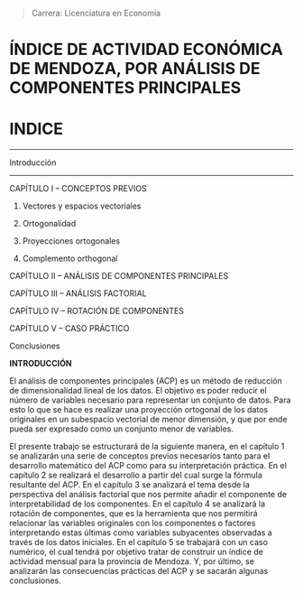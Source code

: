 > Carrera: Licenciatura en Economía

ÍNDICE DE ACTIVIDAD ECONÓMICA DE MENDOZA, POR ANÁLISIS DE COMPONENTES PRINCIPALES 
==================================================================================


INDICE 
=======

  --------------------------------------------------------------------------------------
  Introducción
  --------------------------------------------------------------------------------- ----
  CAPÍTULO I – CONCEPTOS PREVIOS                                                    

  1.  Vectores y espacios vectoriales
                                                                                    

  1.  Ortogonalidad 
                                                                                    

  1.  Proyecciones ortogonales
                                                                                    

  1.  Complemento orthogonal
                                                                                    

  CAPÍTULO II – ANÁLISIS DE COMPONENTES PRINCIPALES

  CAPÍTULO III – ANÁLISIS FACTORIAL

  CAPÍTULO IV – ROTACIÓN DE COMPONENTES 

  CAPÍTULO V – CASO PRÁCTICO

  Conclusiones


**INTRODUCCIÓN**

El análisis de componentes principales (ACP) es un método de reducción
de dimensionalidad lineal de los datos. El objetivo es poder reducir el
número de variables necesario para representar un conjunto de datos.
Para esto lo que se hace es realizar una proyección ortogonal de los
datos originales en un subespacio vectorial de menor dimensión, y que
por ende pueda ser expresado como un conjunto menor de variables.

El presente trabajo se estructurará de la siguiente manera, en el
capítulo 1 se analizarán una serie de conceptos previos necesarios tanto
para el desarrollo matemático del ACP como para su interpretación
práctica. En el capítulo 2 se realizará el desarrollo a partir del cual
surge la fórmula resultante del ACP. En el capítulo 3 se analizará el
tema desde la perspectiva del análisis factorial que nos permite añadir
el componente de interpretabilidad de los componentes. En el capítulo 4
se analizará la rotación de componentes, que es la herramienta que nos
permitirá relacionar las variables originales con los componentes o
factores interpretando estas últimas como variables subyacentes
observadas a través de los datos iniciales. En el capítulo 5 se
trabajará con un caso numérico, el cual tendrá por objetivo tratar de
construir un índice de actividad mensual para la provincia de Mendoza.
Y, por último, se analizarán las consecuencias prácticas del ACP y se
sacarán algunas conclusiones.


